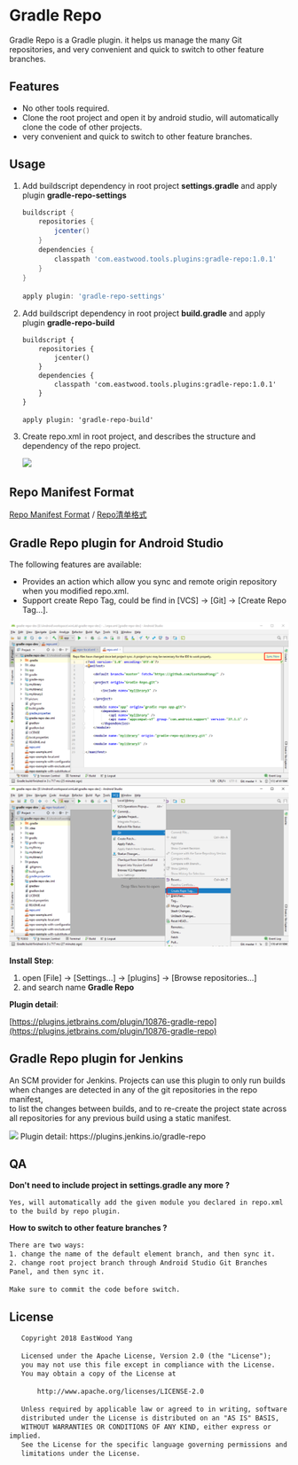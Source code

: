 
# Gradle Repo  
Gradle Repo is a Gradle plugin. it helps us manage the many Git repositories, and very convenient and quick to switch to other feature branches.  
  
## Features  
* No other tools required.  
* Clone the root project and open it by android studio, will automatically clone the code of other projects.  
* very convenient and quick to switch to other feature branches.  
  
## Usage  
1. Add buildscript dependency in root project **settings.gradle** and apply plugin **gradle-repo-settings**  

    ```groovy
    buildscript {
        repositories {
            jcenter()
        }
        dependencies {
            classpath 'com.eastwood.tools.plugins:gradle-repo:1.0.1'
        }
    }

    apply plugin: 'gradle-repo-settings'
    ```
  
2. Add buildscript dependency in root project **build.gradle** and apply plugin **gradle-repo-build**  

    ```
    buildscript {
        repositories {
            jcenter()
        }
        dependencies {
            classpath 'com.eastwood.tools.plugins:gradle-repo:1.0.1'
        }
    }

    apply plugin: 'gradle-repo-build'
    ```
          
3. Create repo.xml in root project, and describes the structure and dependency of the repo project.  
  
    <img src='https://github.com/EastWoodYang/gradle-repo/blob/master/picture/1.png'/>  
  
  
## Repo Manifest Format

[Repo Manifest Format](https://github.com/EastWoodYang/Gradle-Repo/wiki/Repo-Manifest-Format) / [Repo清单格式](https://github.com/EastWoodYang/Gradle-Repo/wiki/Repo%E6%B8%85%E5%8D%95%E6%A0%BC%E5%BC%8F)
  
## Gradle Repo plugin for Android Studio  


The following features are available:  
  
* Provides an action which allow you sync and remote origin repository when you modified repo.xml.  
* Support create Repo Tag, could be find in [VCS] -> [Git] -> [Create Repo Tag...].  
  
<img src='https://github.com/EastWoodYang/gradle-repo-idea-plugin/blob/master/pictures/1.png'/>  
  
<img src='https://github.com/EastWoodYang/gradle-repo-idea-plugin/blob/master/pictures/2.png'/>  
  
**Install Step**:  
1. open [File] -> [Settings...] -> [plugins] -> [Browse repositories...]  
2. and search name **Gradle Repo**  
  
**Plugin detail**:  
  
[https://plugins.jetbrains.com/plugin/10876-gradle-repo](https://plugins.jetbrains.com/plugin/10876-gradle-repo)  
  
## Gradle Repo plugin for Jenkins  
An SCM provider for Jenkins. Projects can use this plugin to only run builds when changes are detected in any of the git repositories in the repo manifest,  
to list the changes between builds, and to re-create the project state across all repositories for any previous build using a static manifest.  
  
<img src='https://github.com/EastWoodYang/gradle-repo/blob/master/picture/4.png'/>  
Plugin detail: https://plugins.jenkins.io/gradle-repo  
  
## QA  
  
**Don't need to include project in settings.gradle any more ?**  
  
    Yes, will automatically add the given module you declared in repo.xml to the build by repo plugin.  
      
**How to switch to other feature branches ?**  
  
    There are two ways:
    1. change the name of the default element branch, and then sync it.
    2. change root project branch through Android Studio Git Branches Panel, and then sync it.
      
    Make sure to commit the code before switch.
  
## License  
```  
   Copyright 2018 EastWood Yang  
  
   Licensed under the Apache License, Version 2.0 (the "License");  
   you may not use this file except in compliance with the License.  
   You may obtain a copy of the License at  
  
       http://www.apache.org/licenses/LICENSE-2.0  
  
   Unless required by applicable law or agreed to in writing, software  
   distributed under the License is distributed on an "AS IS" BASIS,  
   WITHOUT WARRANTIES OR CONDITIONS OF ANY KIND, either express or implied.  
   See the License for the specific language governing permissions and  
   limitations under the License.  
```